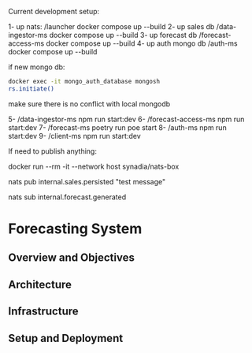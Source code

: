 Current development setup:

1- up nats: /launcher docker compose up --build
2- up sales db /data-ingestor-ms docker compose up --build
3- up forecast db /forecast-access-ms docker compose up --build
4- up auth mongo db /auth-ms docker compose up --build

if new mongo db:
```bash
docker exec -it mongo_auth_database mongosh
rs.initiate()
```
make sure there is no conflict with local mongodb

5- /data-ingestor-ms npm run start:dev
6- /forecast-access-ms npm run start:dev
7- /forecast-ms poetry run poe start
8- /auth-ms npm run start:dev
9- /client-ms npm run start:dev


If need to publish anything:

docker run --rm -it --network host synadia/nats-box

nats pub internal.sales.persisted "test message"

nats sub internal.forecast.generated


# Forecasting System

## Overview and Objectives

## Architecture

## Infrastructure

## Setup and Deployment
